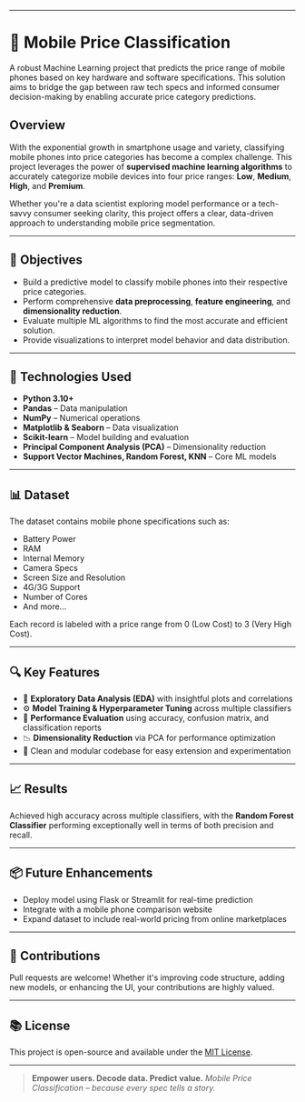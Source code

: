 
---

# 📱 Mobile Price Classification

A robust Machine Learning project that predicts the price range of mobile phones based on key hardware and software specifications. This solution aims to bridge the gap between raw tech specs and informed consumer decision-making by enabling accurate price category predictions.

##  Overview

With the exponential growth in smartphone usage and variety, classifying mobile phones into price categories has become a complex challenge. This project leverages the power of **supervised machine learning algorithms** to accurately categorize mobile devices into four price ranges: **Low**, **Medium**, **High**, and **Premium**.

Whether you're a data scientist exploring model performance or a tech-savvy consumer seeking clarity, this project offers a clear, data-driven approach to understanding mobile price segmentation.

---

## 🎯 Objectives

* Build a predictive model to classify mobile phones into their respective price categories.
* Perform comprehensive **data preprocessing**, **feature engineering**, and **dimensionality reduction**.
* Evaluate multiple ML algorithms to find the most accurate and efficient solution.
* Provide visualizations to interpret model behavior and data distribution.

---

## 🧠 Technologies Used

* **Python 3.10+**
* **Pandas** – Data manipulation
* **NumPy** – Numerical operations
* **Matplotlib & Seaborn** – Data visualization
* **Scikit-learn** – Model building and evaluation
* **Principal Component Analysis (PCA)** – Dimensionality reduction
* **Support Vector Machines, Random Forest, KNN** – Core ML models

---

## 📊 Dataset

The dataset contains mobile phone specifications such as:

* Battery Power
* RAM
* Internal Memory
* Camera Specs
* Screen Size and Resolution
* 4G/3G Support
* Number of Cores
* And more...

Each record is labeled with a price range from 0 (Low Cost) to 3 (Very High Cost).

---

## 🔍 Key Features

* 🔬 **Exploratory Data Analysis (EDA)** with insightful plots and correlations
* ⚙️ **Model Training & Hyperparameter Tuning** across multiple classifiers
* 🧪 **Performance Evaluation** using accuracy, confusion matrix, and classification reports
* 📉 **Dimensionality Reduction** via PCA for performance optimization
* 📁 Clean and modular codebase for easy extension and experimentation

---

## 📈 Results

Achieved high accuracy across multiple classifiers, with the **Random Forest Classifier** performing exceptionally well in terms of both precision and recall.

---

## 📦 Future Enhancements

* Deploy model using Flask or Streamlit for real-time prediction
* Integrate with a mobile phone comparison website
* Expand dataset to include real-world pricing from online marketplaces

---

## 🤝 Contributions

Pull requests are welcome! Whether it's improving code structure, adding new models, or enhancing the UI, your contributions are highly valued.

---

## 📚 License

This project is open-source and available under the [MIT License](LICENSE).

---

> **Empower users. Decode data. Predict value.**
> *Mobile Price Classification – because every spec tells a story.*

